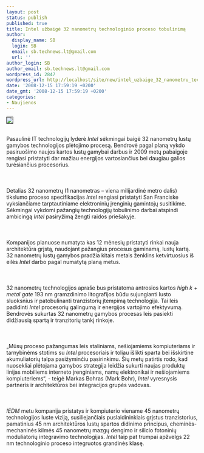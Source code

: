 ```yaml
---
layout: post
status: publish
published: true
title: Intel užbaigė 32 nanometrų technologinio proceso tobulinimą
author:
  display_name: SB
  login: SB
  email: sb.technews.lt@gmail.com
  url: ''
author_login: SB
author_email: sb.technews.lt@gmail.com
wordpress_id: 2847
wordpress_url: http://localhost/site/new/intel_uzbaige_32_nanometru_technologinio_proceso_tobulinima/
date: '2008-12-15 17:59:19 +0200'
date_gmt: '2008-12-15 17:59:19 +0200'
categories:
- Naujienos
---
```

<div class="imgright"><img src="http://tbn0.google.com/images?q=tbn:RRVQsySMkY2hpM:http://hardware.no/nyheter/images/intel_wafer_30cm.jpg" border="1"></div>
<p><br>Pasaulinė IT technologijų lyderė <i>Intel</i> sėkmingai baigė 32 nanometrų lustų gamybos technologijos plėtojimo procesą. Bendrovė pagal planą vykdo pasiruošimo naujos kartos lustų gamybai darbus ir 2009 metų pabaigoje rengiasi pristatyti dar mažiau energijos vartosiančius bei daugiau galios turėsiančius procesorius.<br />
<br><br />
<br>Detalias 32 nanometrų (1 nanometras – viena milijardinė metro dalis) tikslumo proceso specifikacijas <i>Intel</i> rengiasi pristatyti San Franciske vyksiančiame tarptautiniame elektroninių įrenginių gamintojų susitikime. Sėkmingai vykdomi pažangių technologijų tobulinimo darbai atspindi ambicingą <i>Intel</i> pasiryžimą žengti raidos priešakyje.<br />
<br><br />
<br>Kompanijos planuose numatyta kas 12 mėnesių pristatyti rinkai nauja architektūra grįstą, naudojant pažangius procesus gaminamą, lustų kartą. 32 nanometrų lustų gamybos pradžia kitais metais ženklins ketvirtuosius iš eilės <i>Intel</i> darbo pagal numatytą planą metus.<br />
<br><br />
<br>32 nanometrų technologijos apraše bus pristatoma antrosios kartos <i>high k + metal gate</i> 193 nm gramzdinimo litografijos būdu sujungianti lusto sluoksnius ir patobulinanti tranzistorių įtempimą technologija. Tai leis padidinti <i>Intel</i> procesorių galingumą ir energijos vartojimo efektyvumą. Bendrovės sukurtas 32 nanometrų gamybos procesas leis pasiekti didžiausią spartą ir tranzitorių tankį rinkoje.<br />
<br><br />
<br>„Mūsų proceso pažangumas leis staliniams, nešiojamiems kompiuteriams ir tarnybinėms stotims su <i>Intel</i> procesoriais ir toliau išlikti sparta bei išskirtine akumuliatorių talpa pasižyminčiu pasirinkimu. Šių metų patirtis rodo, kad nuosekliai plėtojama gamybos strategija leidžia sukurti naujas produktų linijas mobiliems interneto įrenginiams, namų elektronikai ir nešiojamiems kompiuteriems“, - teigė Markas Bohras (Mark Bohr), <i>Intel</i> vyresnysis partneris ir architektūros bei integracijos grupės vadovas.<br />
<br><br />
<br><i>IEDM</i> metu kompanija pristatys ir kompiuterio viename 45 nanometrų technologijos luste viziją, susiliejančiais puslaidininkiais grįstus tranzistorius, pamatinius 45 nm architektūros lustų spartos didinimo principus, cheminės-mechaninės kilmės 45 nanometrų mazgų dengimo ir silicio fotoninių moduliatorių integravimo technologijas. <i>Intel</i> taip pat trumpai apžvelgs 22 nm technologinio proceso integruotos grandinės klasę.<br />
<br><br />
<br><br />
<br></p>
